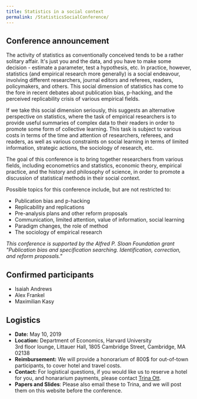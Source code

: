 ```yaml
---
title: Statistics in a social context
permalink: /StatisticsSocialConference/
---
```



## Conference announcement
The activity of statistics as conventionally conceived tends to be a rather solitary affair. It's just you and the data, and you have to make some decision - estimate a parameter, test a hypothesis, etc.
In practice, however, statistics (and empirical research more generally) is a social endeavour, involving different researchers, journal editors and referees, readers, policymakers, and others.
This social dimension of statistics has come to the fore in recent debates about publication bias, p-hacking, and the perceived replicability crisis of various empirical fields.

If we take this social dimension seriously, this suggests an alternative perspective on statistics, where the task of empirical researchers is to provide useful summaries of complex data to their readers in order to promote some form of collective learning. This task is subject to various costs in terms of the time and attention of researchers, referees, and readers, as well as various constraints on social learning in terms of limited information, strategic actions, the sociology of research, etc.

The goal of this conference is to bring together researchers from various fields, including econometrics and statistics, economic theory, empirical practice, and the history and philosophy of science, in order to promote a discussion of statistical methods in their social context.


Possible topics for this conference include, but are not restricted to:
* Publication bias and p-hacking
* Replicability and replications
* Pre-analysis plans and other reform proposals
* Communication, limited attention, value of information, social learning
* Paradigm changes, the role of method
* The sociology of empirical research


*This conference is supported by the Alfred P. Sloan Foundation grant "Publication bias and specification searching. Identification, correction, and reform proposals."*

## Confirmed participants
* Isaiah Andrews
* Alex Frankel
* Maximilian Kasy


## Logistics
* **Date:** May 10, 2019
* **Location:** Department of Economics, Harvard University  
  3rd floor lounge, Littauer Hall, 1805 Cambridge Street, Cambridge, MA 02138
* **Reimbursement:** We will provide a honorarium of 800$ for out-of-town participants, to cover hotel and travel costs.
* **Contact:** For logistical questions, if you would like us to reserve a hotel for you, and honararium payments, please contact [Trina Ott](mailto:ott@fas.harvard.edu).
* **Papers and Slides**: Please also email these to Trina, and we will post them on this website before the conference.






